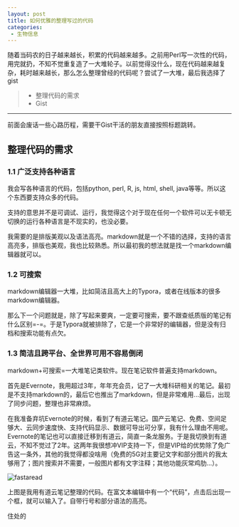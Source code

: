 ```yaml
---
layout: post
title: 如何优雅的整理写过的代码
categories:
 - 生物信息
---
```


随着当码农的日子越来越长，积累的代码越来越多。之前用Perl写一次性的代码，用完就扔，不知不觉重复造了一大堆轮子。以前觉得没什么，现在代码越来越复杂，耗时越来越长，那么怎么整理曾经的代码呢？尝试了一大堆，最后我选择了gist
>* 整理代码的需求
>* Gist

***

前面会废话一些心路历程，需要干Gist干活的朋友直接按照标题跳转。

## 整理代码的需求

### 1.1 广泛支持各种语言

我会写各种语言的代码，包括python, perl, R, js, html, shell, java等等。所以这个东西要支持众多的代码。

支持的意思并不是可调试、运行，我觉得这个对于现在任何一个软件可以无卡顿无切换的运行各种语言是不现实的，也没必要。

我需要的是排版美观以及语法高亮。markdown就是一个不错的选择，支持的语言高亮多，排版也美观，我也比较熟悉。所以最初我的想法就是找一个markdown编辑器就可以。

### 1.2 可搜索

markdown编辑器一大堆，比如简洁且高大上的Typora，或者在线版本的很多markdown编辑器。

那么下一个问题就是，除了写起来要爽，一定要可搜索，要不跟查纸质版的笔记有什么区别=-=。于是Typora就被排除了，它是一个非常好的编辑器，但是没有归档和搜索功能有点欠。

### 1.3 简洁且跨平台、全世界可用不容易倒闭

markdown+可搜索=一大堆笔记类软件。现在笔记软件普遍支持markdown。

首先是Evernote，我用超过3年，年年充会员，记了一大堆科研相关的笔记。最初是不支持markdown的，最后它也推出了markdown，但是非常难用...最后，出现了同步问题，整理也非常麻烦。

在我准备弃坑Evernote的时候，看到了有道云笔记。国产云笔记、免费、空间足够大、云同步速度快、支持代码显示、数据可导出可分享，我有什么理由不用呢。Evernote的笔记也可以直接迁移到有道云，简直一条龙服务。于是我切换到有道云，不知不觉过了2年。这两年我很想冲VIP支持一下，但是VIP给的优势除了免广告这一条外，其他的我觉得都没啥用（免费的5G对主要记文字和部分图片的我太够用了；图片搜索并不需要，一般图片都有文字注释；其他功能灰常鸡肋...）。

![fastaread](https://atlasbioinfo.github.io/images/20200819/fastaread.png)

上图是我用有道云笔记整理的代码。在富文本编辑中有一个“代码”，点击后出现一个框，就可以输入了。自带行号和部分语法的高亮。

住处的